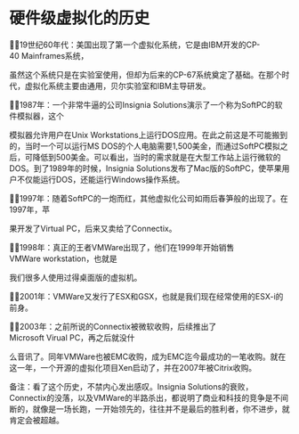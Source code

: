 # 硬件级虚拟化的历史 

19世纪60年代：美国出现了第一个虚拟化系统，它是由IBM开发的CP-40 Mainframes系统，

虽然这个系统只是在实验室使用，但却为后来的CP-67系统奠定了基础。在那个时代，虚拟化系统主要由通用，贝尔实验室和IBM主导研发。 

1987年：一个非常牛逼的公司Insignia Solutions演示了一个称为SoftPC的软件模拟器，这个

模拟器允许用户在Unix Workstations上运行DOS应用。在此之前这是不可能搬到的，当时一个可以运行MS DOS的个人电脑需要1,500美金，而通过SoftPC模拟之后，可降低到500美金。可以看出，当时的需求就是在大型工作站上运行微软的DOS。到了1989年的时候，Insignia Solutions发布了Mac版的SoftPC，使苹果用户不仅能运行DOS，还能运行Windows操作系统。 

1997年：随着SoftPC的一炮而红，其他虚拟化公司如雨后春笋般的出现了。在1997年，苹

果开发了Virtual PC，后来又卖给了Connectix。 

1998年：真正的王者VMWare出现了，他们在1999年开始销售VMWare workstation，也就是

我们很多人使用过得桌面版的虚拟机。 

2001年：VMWare又发行了ESX和GSX，也就是我们现在经常使用的ESX-i的前身。 

2003年：之前所说的Connectix被微软收购，后续推出了Microsoft Virual PC，再之后就没什

么音讯了。同年VMWare也被EMC收购，成为EMC迄今最成功的一笔收购。就在这一年，一个开源的虚拟化项目Xen启动了，并在2007年被Citrix收购。 

备注：看了这个历史，不禁内心发出感叹。Insignia Solutions的衰败，Connectix的没落，以及VMWare的半路杀出，都说明了商业和科技的竞争是不间断的，就像是一场长跑，一开始领先的，往往并不是最后的胜利者，你不进步，就肯定会被超越。



